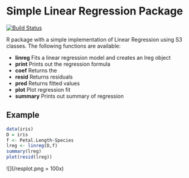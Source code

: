 # Simple Linear Regression Package
[![Build Status](https://travis-ci.org/hecro459/LinReg.svg?branch=master)](https://travis-ci.org/hecro459/LinReg)

R package with a simple implementation of Linear Regression using S3 classes.
The following functions are available:
* **linreg** Fits a linear regression model and creates an lreg object
* **print** Prints out the regression formula
* **coef** Returns the 
* **resid** Returns residuals
* **pred** Returns fitted values
* **plot** Plot regression fit
* **summary** Prints out summary of regression

## Example
```r
data(iris)
D = iris
f <- Petal.Length~Species
lreg <- linreg(D,f) 
summary(lreg)
plot(resid(lreg))
```
![](/resplot.png = 100x)